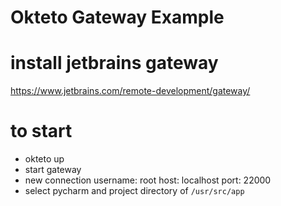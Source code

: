 # Okteto Gateway Example

# install  jetbrains gateway
https://www.jetbrains.com/remote-development/gateway/

# to start
* okteto up
* start gateway
* new connection 
username: root
host: localhost
port: 22000
* select pycharm and project directory of `/usr/src/app`